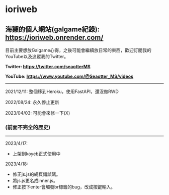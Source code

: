 # ioriweb

## 海獺的個人網站(galgame紀錄): **https://ioriweb.onrender.com/**

目前主要想放Galgame心得，之後可能會繼續放日常的東西，歡迎訂閱我的YouTube以及追蹤我的Twitter。

**Twitter: https://twitter.com/seaotterMS**

**YouTube: https://www.youtube.com/@Seaotter_MS/videos**

------------------------------------------------

2021/12/11: 整個移到Heroku，使用FastAPI，還沒做RWD

2022/08/24: 永久停止更新

2023/04/03: 可能會來修一下(X)

### (前面不完全的歷史)

------------------------------------------------

2023/4/17:
* 上架到koyeb正式使用中

2023/4/18:
* 修正js.js的網頁錯誤碼。
* 將js.js更名成inner.js。
* 修正按下enter會觸發br標籤的bug，改成按鍵輸入。